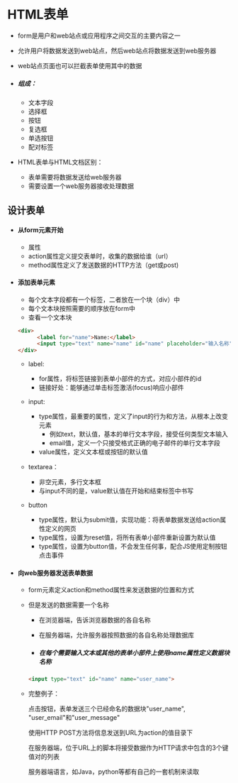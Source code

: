 # HTML表单

+ form是用户和web站点或应用程序之间交互的主要内容之一

+ 允许用户将数据发送到web站点，然后web站点将数据发送到web服务器

+ web站点页面也可以拦截表单使用其中的数据

+ ##### 组成：

  + 文本字段
  + 选择框
  + 按钮
  + 复选框
  + 单选按钮
  + 配对标签

+ HTML表单与HTML文档区别：

  + 表单需要将数据发送给web服务器
  + 需要设置一个web服务器接收处理数据

## 设计表单

+ #### 从form元素开始

  + 属性
  + action属性定义提交表单时，收集的数据给谁（url）
  + method属性定义了发送数据的HTTP方法（get或post)

+ #### 添加表单元素

  + 每个文本字段都有一个标签，二者放在一个块（div）中
  + 每个文本块按照需要的顺序放在form中
  + 查看一个文本块

  ```html
  <div>
        <label for="name">Name:</label>
        <input type="text" name="name" id="name" placeholder="输入名称">
  </div>
  ```

  + label:

    + for属性，将标签链接到表单小部件的方式，对应小部件的id
    + 链接好处：能够通过单击标签激活(focus)响应小部件

  + input:

    + type属性，最重要的属性，定义了input的行为和方法，从根本上改变元素
      + 例如text，默认值，基本的单行文本字段，接受任何类型文本输入
      + email值，定义一个只接受格式正确的电子邮件的单行文本字段
    + value属性，定义文本框或按钮的默认值

  + textarea：

    + 非空元素，多行文本框
    + 与input不同的是，value默认值在开始和结束标签中书写

  + button

    + type属性，默认为submit值，实现功能：将表单数据发送给action属性定义的网页
    + type属性，设置为reset值，将所有表单小部件重新设置为默认值
    + type属性，设置为button值，不会发生任何事，配合JS使用定制按钮点击事件

    

+ #### 向web服务器发送表单数据

  + form元素定义action和method属性来发送数据的位置和方式

  + 但是发送的数据需要一个名称

    + 在浏览器端，告诉浏览器数据的各自名称

    + 在服务器端，允许服务器按照数据的各自名称处理数据库

    + ##### 在每个需要输入文本或其他的表单小部件上使用name属性定义数据块名称

    ```html
    <input type="text" id="name" name="user_name">
    ```

  + 完整例子：

    点击按钮，表单发送三个已经命名的数据块"user_name", "user_email"和"user_message"

    使用HTTP POST方法将信息发送到URL为action的值目录下

    在服务器端，位于URL上的脚本将接受数据作为HTTP请求中包含的3个键值对的列表

    服务器端语言，如Java，python等都有自己的一套机制来读取

  